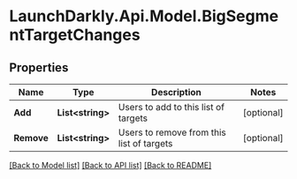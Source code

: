 # LaunchDarkly.Api.Model.BigSegmentTargetChanges
## Properties

Name | Type | Description | Notes
------------ | ------------- | ------------- | -------------
**Add** | **List&lt;string&gt;** | Users to add to this list of targets | [optional] 
**Remove** | **List&lt;string&gt;** | Users to remove from this list of targets | [optional] 

[[Back to Model list]](../README.md#documentation-for-models) [[Back to API list]](../README.md#documentation-for-api-endpoints) [[Back to README]](../README.md)

